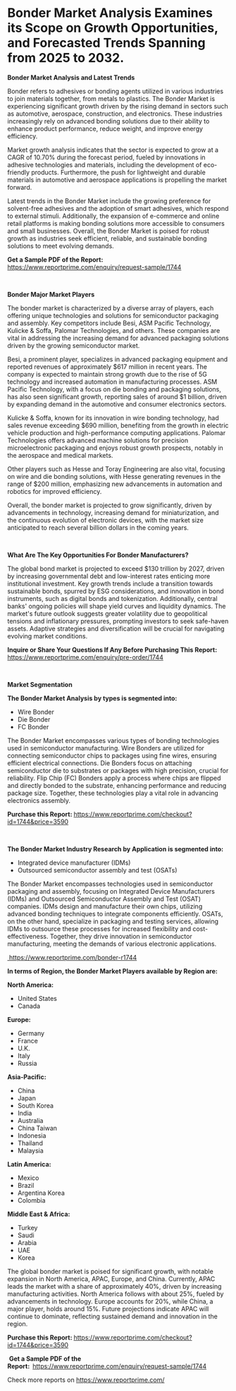 <p><h1>Bonder Market Analysis Examines its Scope on Growth Opportunities, and Forecasted Trends Spanning from 2025 to 2032.</h1></p><p><strong>Bonder Market Analysis and Latest Trends</strong></p>
<p><p>Bonder refers to adhesives or bonding agents utilized in various industries to join materials together, from metals to plastics. The Bonder Market is experiencing significant growth driven by the rising demand in sectors such as automotive, aerospace, construction, and electronics. These industries increasingly rely on advanced bonding solutions due to their ability to enhance product performance, reduce weight, and improve energy efficiency.</p><p>Market growth analysis indicates that the sector is expected to grow at a CAGR of 10.70% during the forecast period, fueled by innovations in adhesive technologies and materials, including the development of eco-friendly products. Furthermore, the push for lightweight and durable materials in automotive and aerospace applications is propelling the market forward. </p><p>Latest trends in the Bonder Market include the growing preference for solvent-free adhesives and the adoption of smart adhesives, which respond to external stimuli. Additionally, the expansion of e-commerce and online retail platforms is making bonding solutions more accessible to consumers and small businesses. Overall, the Bonder Market is poised for robust growth as industries seek efficient, reliable, and sustainable bonding solutions to meet evolving demands.</p></p>
<p><strong>Get a Sample PDF of the Report:&nbsp;</strong> <a href="https://www.reportprime.com/enquiry/request-sample/1744?utm_campaign=3350&utm_medium=2&utm_source=Github&utm_content=ia&utm_term=18032025&utm_id=bonder">https://www.reportprime.com/enquiry/request-sample/1744</a></p>
<p>&nbsp;</p>
<p><strong>Bonder Major Market Players</strong></p>
<p><p>The bonder market is characterized by a diverse array of players, each offering unique technologies and solutions for semiconductor packaging and assembly. Key competitors include Besi, ASM Pacific Technology, Kulicke & Soffa, Palomar Technologies, and others. These companies are vital in addressing the increasing demand for advanced packaging solutions driven by the growing semiconductor market.</p><p>Besi, a prominent player, specializes in advanced packaging equipment and reported revenues of approximately $617 million in recent years. The company is expected to maintain strong growth due to the rise of 5G technology and increased automation in manufacturing processes. ASM Pacific Technology, with a focus on die bonding and packaging solutions, has also seen significant growth, reporting sales of around $1 billion, driven by expanding demand in the automotive and consumer electronics sectors.</p><p>Kulicke & Soffa, known for its innovation in wire bonding technology, had sales revenue exceeding $690 million, benefiting from the growth in electric vehicle production and high-performance computing applications. Palomar Technologies offers advanced machine solutions for precision microelectronic packaging and enjoys robust growth prospects, notably in the aerospace and medical markets.</p><p>Other players such as Hesse and Toray Engineering are also vital, focusing on wire and die bonding solutions, with Hesse generating revenues in the range of $200 million, emphasizing new advancements in automation and robotics for improved efficiency.</p><p>Overall, the bonder market is projected to grow significantly, driven by advancements in technology, increasing demand for miniaturization, and the continuous evolution of electronic devices, with the market size anticipated to reach several billion dollars in the coming years.</p></p>
<p>&nbsp;</p>
<p><strong>What Are The Key Opportunities For Bonder Manufacturers?</strong></p>
<p><p>The global bond market is projected to exceed $130 trillion by 2027, driven by increasing governmental debt and low-interest rates enticing more institutional investment. Key growth trends include a transition towards sustainable bonds, spurred by ESG considerations, and innovation in bond instruments, such as digital bonds and tokenization. Additionally, central banks' ongoing policies will shape yield curves and liquidity dynamics. The market's future outlook suggests greater volatility due to geopolitical tensions and inflationary pressures, prompting investors to seek safe-haven assets. Adaptive strategies and diversification will be crucial for navigating evolving market conditions.</p></p>
<p><strong>Inquire or Share Your Questions If Any Before Purchasing This Report:</strong> <a href="https://www.reportprime.com/enquiry/pre-order/1744?utm_campaign=3350&utm_medium=2&utm_source=Github&utm_content=ia&utm_term=18032025&utm_id=bonder">https://www.reportprime.com/enquiry/pre-order/1744</a></p>
<p>&nbsp;</p>
<p><strong>Market Segmentation</strong></p>
<p><strong>The Bonder Market Analysis by types is segmented into:</strong></p>
<p><ul><li>Wire Bonder</li><li>Die Bonder</li><li>FC Bonder</li></ul></p>
<p><p>The Bonder Market encompasses various types of bonding technologies used in semiconductor manufacturing. Wire Bonders are utilized for connecting semiconductor chips to packages using fine wires, ensuring efficient electrical connections. Die Bonders focus on attaching semiconductor die to substrates or packages with high precision, crucial for reliability. Flip Chip (FC) Bonders apply a process where chips are flipped and directly bonded to the substrate, enhancing performance and reducing package size. Together, these technologies play a vital role in advancing electronics assembly.</p></p>
<p><strong>Purchase this Report:&nbsp;</strong><a href="https://www.reportprime.com/checkout?id=1744&price=3590&utm_campaign=3350&utm_medium=2&utm_source=Github&utm_content=ia&utm_term=18032025&utm_id=bonder">https://www.reportprime.com/checkout?id=1744&price=3590</a></p>
<p>&nbsp;</p>
<p><strong>The Bonder Market Industry Research by Application is segmented into:</strong></p>
<p><ul><li>Integrated device manufacturer (IDMs)</li><li>Outsourced semiconductor assembly and test (OSATs)</li></ul></p>
<p><p>The Bonder Market encompasses technologies used in semiconductor packaging and assembly, focusing on Integrated Device Manufacturers (IDMs) and Outsourced Semiconductor Assembly and Test (OSAT) companies. IDMs design and manufacture their own chips, utilizing advanced bonding techniques to integrate components efficiently. OSATs, on the other hand, specialize in packaging and testing services, allowing IDMs to outsource these processes for increased flexibility and cost-effectiveness. Together, they drive innovation in semiconductor manufacturing, meeting the demands of various electronic applications.</p></p>
<p><a href="https://www.reportprime.com/bonder-r1744?utm_campaign=3350&utm_medium=2&utm_source=Github&utm_content=ia&utm_term=18032025&utm_id=bonder">&nbsp;https://www.reportprime.com/bonder-r1744</a></p>
<p><strong>In terms of Region, the Bonder Market Players available by Region are:</strong></p>
<p>
    <p> <strong> North America: </strong>
        <ul>
            <li>United States</li>
            <li>Canada</li>
        </ul>
        </p> 
    <p> <strong> Europe: </strong>
        <ul>
            <li>Germany</li>
            <li>France</li>
            <li>U.K.</li>
            <li>Italy</li>
            <li>Russia</li>
        </ul>
        </p> 
    <p> <strong> Asia-Pacific: </strong>
        <ul>
            <li>China</li>
            <li>Japan</li>
            <li>South Korea</li>
            <li>India</li>
            <li>Australia</li>
            <li>China Taiwan</li>
            <li>Indonesia</li>
            <li>Thailand</li>
            <li>Malaysia</li>
        </ul>
        </p> 
    <p> <strong> Latin America: </strong>
        <ul>
            <li>Mexico</li>
            <li>Brazil</li>
            <li>Argentina Korea</li>
            <li>Colombia</li>
        </ul>
        </p> 
    <p> <strong> Middle East & Africa: </strong>
        <ul>
            <li>Turkey</li>
            <li>Saudi</li>
            <li>Arabia</li>
            <li>UAE</li>
            <li>Korea</li>
        </ul>
    </p>
    </p>
<p><p>The global bonder market is poised for significant growth, with notable expansion in North America, APAC, Europe, and China. Currently, APAC leads the market with a share of approximately 40%, driven by increasing manufacturing activities. North America follows with about 25%, fueled by advancements in technology. Europe accounts for 20%, while China, a major player, holds around 15%. Future projections indicate APAC will continue to dominate, reflecting sustained demand and innovation in the region.</p></p>
<p><strong>Purchase this Report: </strong><a href="https://www.reportprime.com/checkout?id=1744&price=3590&utm_campaign=3350&utm_medium=2&utm_source=Github&utm_content=ia&utm_term=18032025&utm_id=bonder">https://www.reportprime.com/checkout?id=1744&price=3590</a></p>
<p>&nbsp;<strong>Get a Sample PDF of the Report:&nbsp;&nbsp;</strong><a href="https://www.reportprime.com/enquiry/request-sample/1744?utm_campaign=3350&utm_medium=2&utm_source=Github&utm_content=ia&utm_term=18032025&utm_id=bonder">https://www.reportprime.com/enquiry/request-sample/1744</a></p>
<p><strong></strong></p>
<p>Check more reports on <a href="https://www.reportprime.com/?utm_campaign=3350&utm_medium=2&utm_source=Github&utm_content=ia&utm_term=18032025&utm_id=bonder">https://www.reportprime.com/</a></p>